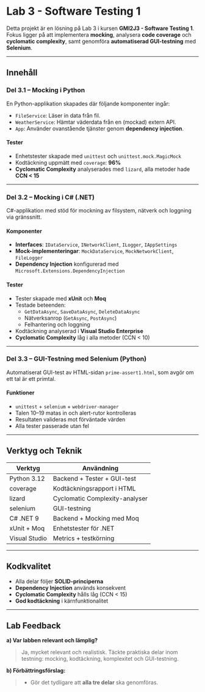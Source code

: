 # Lab 3 - Software Testing 1

Detta projekt är en lösning på Lab 3 i kursen **GMI2J3 - Software Testing 1**. Fokus ligger på att implementera **mocking**, analysera **code coverage** och **cyclomatic complexity**, samt genomföra **automatiserad GUI-testning** med **Selenium**.

---

## Innehåll

### Del 3.1 – Mocking i Python

En Python-applikation skapades där följande komponenter ingår:

- `FileService`: Läser in data från fil.
- `WeatherService`: Hämtar väderdata från en (mockad) extern API.
- `App`: Använder ovanstående tjänster genom **dependency injection**.

#### Tester

- Enhetstester skapade med `unittest` och `unittest.mock.MagicMock`
- Kodtäckning uppmätt med `coverage`: **96%**
- **Cyclomatic Complexity** analyserades med `lizard`, alla metoder hade **CCN < 15**

---

### Del 3.2 – Mocking i C# (.NET)

C#-applikation med stöd för mockning av filsystem, nätverk och loggning via gränssnitt.

#### Komponenter

- **Interfaces**: `IDataService`, `INetworkClient`, `ILogger`, `IAppSettings`
- **Mock-implementeringar**: `MockDataService`, `MockNetworkClient`, `FileLogger`
- **Dependency Injection** konfigurerad med `Microsoft.Extensions.DependencyInjection`

#### Tester

- Tester skapade med **xUnit** och **Moq**
- Testade beteenden:
  - `GetDataAsync`, `SaveDataAsync`, `DeleteDataAsync`
  - Nätverksanrop (`GetAsync`, `PostAsync`)
  - Felhantering och loggning
- Kodtäckning analyserad i **Visual Studio Enterprise**
- **Cyclomatic Complexity** låg i alla metoder (CCN < 10)

---

### Del 3.3 – GUI-Testning med Selenium (Python)

Automatiserat GUI-test av HTML-sidan `prime-assert1.html`, som avgör om ett tal är ett primtal.

#### Funktioner

- `unittest` + `selenium` + `webdriver-manager`
- Talen 10–19 matas in och alert-rutor kontrolleras
- Resultaten valideras mot förväntade värden
- Alla tester passerade utan fel

---

## Verktyg och Teknik

| Verktyg        | Användning                       |
|----------------|----------------------------------|
| Python 3.12    | Backend + Tester + GUI-test      |
| coverage       | Kodtäckningsrapport i HTML       |
| lizard         | Cyclomatic Complexity-analyser   |
| selenium       | GUI-testning                     |
| C# .NET 9      | Backend + Mocking med Moq        |
| xUnit + Moq    | Enhetstester för .NET            |
| Visual Studio  | Metrics + testkörning            |

---

##  Kodkvalitet

-  Alla delar följer **SOLID-principerna**
-  **Dependency Injection** används konsekvent
-  **Cyclomatic Complexity** hålls låg (CCN < 15)
-  **God kodtäckning** i kärnfunktionalitet

---

## Lab Feedback

**a) Var labben relevant och lämplig?**  
> Ja, mycket relevant och realistisk. Täckte praktiska delar inom testning: mocking, kodtäckning, komplexitet och GUI-testning.

**b) Förbättringsförslag:**  
> - Gör det tydligare att **alla tre delar** ska genomföras.  

